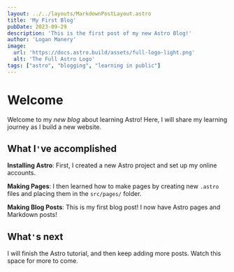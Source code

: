 ```yaml
---
layout: ../../layouts/MarkdownPostLayout.astro
title: 'My First Blog'
pubDate: 2023-09-29
description: 'This is the first post of my new Astro Blog!'
author: 'Logan Manery'
image:
  url: 'https://docs.astro.build/assets/full-logo-light.png'
  alt: 'The Full Astro Logo'
tags: ["astro", "blogging", "learning in public"]
---
```

# Welcome
Welcome to my *new blog* about learning Astro! Here, I will share my learning journey as I build a new website.

## What I`'`ve accomplished

**Installing Astro**: First, I created a new Astro project and set up my online accounts.

**Making Pages**: I then learned how to make pages by creating new `.astro` files and placing them in the `src/pages/` folder.

**Making Blog Posts**: This is my first blog post! I now have Astro pages and Markdown posts!

## What`'`s next

I will finish the Astro tutorial, and then keep adding more posts. Watch this space for more to come.